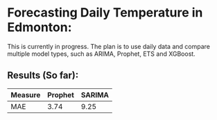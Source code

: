 # Forecasting Daily Temperature in Edmonton:

This is currently in progress. The plan is to use daily data and compare multiple model types, such as ARIMA, Prophet, ETS and XGBoost. 

## Results (So far):

|  Measure | Prophet | SARIMA |
| ----- | ------- | ------ |
| MAE | 3.74 | 9.25 |
